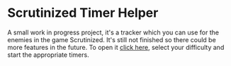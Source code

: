# Scrutinized Timer Helper
A small work in progress project, it's a tracker which you can use for the enemies in the game Scrutinized. It's still not finished so there could be more features in the future. To open it [click here]([https://pages.github.com/](https://zeydow3.github.io/ScrutinizedTimerHelper/)), select your difficulty and start the appropriate timers.
